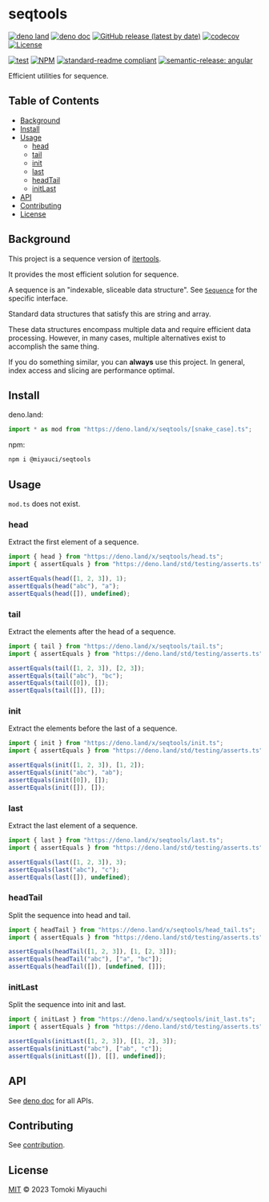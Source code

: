 # seqtools

[![deno land](http://img.shields.io/badge/available%20on-deno.land/x-lightgrey.svg?logo=deno)](https://deno.land/x/seqtools)
[![deno doc](https://doc.deno.land/badge.svg)](https://deno.land/x/seqtools?doc)
[![GitHub release (latest by date)](https://img.shields.io/github/v/release/TomokiMiyauci/seqtools)](https://github.com/TomokiMiyauci/seqtools/releases)
[![codecov](https://codecov.io/github/TomokiMiyauci/seqtools/branch/main/graph/badge.svg)](https://codecov.io/gh/TomokiMiyauci/seqtools)
[![License](https://img.shields.io/github/license/TomokiMiyauci/seqtools)](LICENSE)

[![test](https://github.com/TomokiMiyauci/seqtools/actions/workflows/test.yaml/badge.svg)](https://github.com/TomokiMiyauci/seqtools/actions/workflows/test.yaml)
[![NPM](https://nodei.co/npm/@miyauci/seqtools.png?mini=true)](https://nodei.co/npm/@miyauci/seqtools/)
[![standard-readme compliant](https://img.shields.io/badge/readme%20style-standard-brightgreen.svg)](https://github.com/RichardLitt/standard-readme)
[![semantic-release: angular](https://img.shields.io/badge/semantic--release-angular-e10079?logo=semantic-release)](https://github.com/semantic-release/semantic-release)

Efficient utilities for sequence.

## Table of Contents <!-- omit in toc -->

- [Background](#background)
- [Install](#install)
- [Usage](#usage)
  - [head](#head)
  - [tail](#tail)
  - [init](#init)
  - [last](#last)
  - [headTail](#headtail)
  - [initLast](#initlast)
- [API](#api)
- [Contributing](#contributing)
- [License](#license)

## Background

This project is a sequence version of
[itertools](https://github.com/nvie/itertools).

It provides the most efficient solution for sequence.

A sequence is an "indexable, sliceable data structure". See
[`Sequence`](types.ts#L4) for the specific interface.

Standard data structures that satisfy this are string and array.

These data structures encompass multiple data and require efficient data
processing. However, in many cases, multiple alternatives exist to accomplish
the same thing.

If you do something similar, you can **always** use this project. In general,
index access and slicing are performance optimal.

## Install

deno.land:

```ts
import * as mod from "https://deno.land/x/seqtools/[snake_case].ts";
```

npm:

```bash
npm i @miyauci/seqtools
```

## Usage

`mod.ts` does not exist.

### head

Extract the first element of a sequence.

```ts
import { head } from "https://deno.land/x/seqtools/head.ts";
import { assertEquals } from "https://deno.land/std/testing/asserts.ts";

assertEquals(head([1, 2, 3]), 1);
assertEquals(head("abc"), "a");
assertEquals(head([]), undefined);
```

### tail

Extract the elements after the head of a sequence.

```ts
import { tail } from "https://deno.land/x/seqtools/tail.ts";
import { assertEquals } from "https://deno.land/std/testing/asserts.ts";

assertEquals(tail([1, 2, 3]), [2, 3]);
assertEquals(tail("abc"), "bc");
assertEquals(tail([0]), []);
assertEquals(tail([]), []);
```

### init

Extract the elements before the last of a sequence.

```ts
import { init } from "https://deno.land/x/seqtools/init.ts";
import { assertEquals } from "https://deno.land/std/testing/asserts.ts";

assertEquals(init([1, 2, 3]), [1, 2]);
assertEquals(init("abc"), "ab");
assertEquals(init([0]), []);
assertEquals(init([]), []);
```

### last

Extract the last element of a sequence.

```ts
import { last } from "https://deno.land/x/seqtools/last.ts";
import { assertEquals } from "https://deno.land/std/testing/asserts.ts";

assertEquals(last([1, 2, 3]), 3);
assertEquals(last("abc"), "c");
assertEquals(last([]), undefined);
```

### headTail

Split the sequence into head and tail.

```ts
import { headTail } from "https://deno.land/x/seqtools/head_tail.ts";
import { assertEquals } from "https://deno.land/std/testing/asserts.ts";

assertEquals(headTail([1, 2, 3]), [1, [2, 3]]);
assertEquals(headTail("abc"), ["a", "bc"]);
assertEquals(headTail([]), [undefined, []]);
```

### initLast

Split the sequence into init and last.

```ts
import { initLast } from "https://deno.land/x/seqtools/init_last.ts";
import { assertEquals } from "https://deno.land/std/testing/asserts.ts";

assertEquals(initLast([1, 2, 3]), [[1, 2], 3]);
assertEquals(initLast("abc"), ["ab", "c"]);
assertEquals(initLast([]), [[], undefined]);
```

## API

See [deno doc](https://deno.land/x/seqtools?doc) for all APIs.

## Contributing

See [contribution](CONTRIBUTING.md).

## License

[MIT](LICENSE) © 2023 Tomoki Miyauchi
